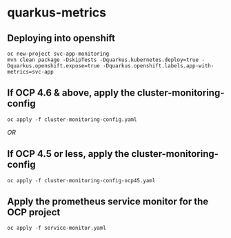 # quarkus-metrics 

## Deploying into openshift
```
oc new-project svc-app-monitoring
mvn clean package -DskipTests -Dquarkus.kubernetes.deploy=true -Dquarkus.openshift.expose=true -Dquarkus.openshift.labels.app-with-metrics=svc-app
```
## If OCP 4.6 & above, apply the cluster-monitoring-config
```
oc apply -f cluster-monitoring-config.yaml
```
*OR* 

## If OCP 4.5 or less, apply the cluster-monitoring-config
```
oc apply -f cluster-monitoring-config-ocp45.yaml
```
## Apply the prometheus service monitor for the OCP project
```
oc apply -f service-monitor.yaml
```

